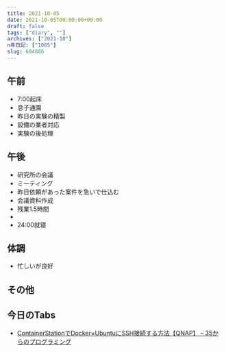 ```yaml
---
title: 2021-10-05
date: 2021-10-05T00:00:00+09:00
draft: false
tags: ["diary", ""]
archives: ["2021-10"]
n年日記: ["1005"]
slug: 604886
---
```

## 午前
- 7:00起床
- 息子通園
- 昨日の実験の精製
- 設備の業者対応
- 実験の後処理
## 午後
- 研究所の会議
- ミーティング
- 昨日依頼があった案件を急いで仕込む
- 会議資料作成
- 残業1.5時間
- 
- 24:00就寝
## 体調
- 忙しいが良好
## その他
## 今日のTabs
- [ContainerStationでDocker×UbuntuにSSH接続する方法【QNAP】 – 35からのプログラミング](https://from-age35.com/2028.html)